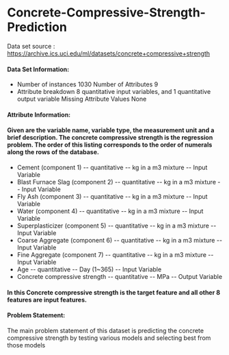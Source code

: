# Concrete-Compressive-Strength-Prediction
Data set source : https://archive.ics.uci.edu/ml/datasets/concrete+compressive+strength
#### Data Set Information:
- Number of instances 1030 Number of Attributes 9
- Attribute breakdown 8 quantitative input variables, and 1 quantitative output variable Missing Attribute Values None 
#### Attribute Information:

#### Given are the variable name, variable type, the measurement unit and a brief description. The concrete compressive strength is the regression problem. The order of this listing corresponds to the order of numerals along the rows of the database.

- Cement (component 1) -- quantitative -- kg in a m3 mixture -- Input Variable
- Blast Furnace Slag (component 2) -- quantitative -- kg in a m3 mixture -- Input Variable
- Fly Ash (component 3) -- quantitative -- kg in a m3 mixture -- Input Variable
- Water (component 4) -- quantitative -- kg in a m3 mixture -- Input Variable
- Superplasticizer (component 5) -- quantitative -- kg in a m3 mixture -- Input Variable
- Coarse Aggregate (component 6) -- quantitative -- kg in a m3 mixture -- Input Variable
- Fine Aggregate (component 7) -- quantitative -- kg in a m3 mixture -- Input Variable
- Age -- quantitative -- Day (1~365) -- Input Variable
- Concrete compressive strength -- quantitative -- MPa -- Output Variable

#### In this Concrete compressive strength is the target feature and all other 8 features are input features.
#### Problem Statement:
The main problem statement of this dataset is predicting the concrete compressive strength by testing various models and selecting best from those models

